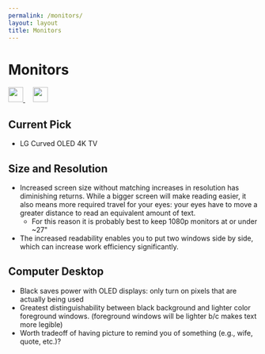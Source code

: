 ```yaml
---
permalink: /monitors/
layout: layout
title: Monitors
---
```


<div class="center">

   <h1>Monitors</h1>
   
   <a href="https://github.com/StevenTammen/steventammen.github.io/edit/master/pages/monitors.md" target="_blank">
     <img src="https://steventammen.github.io/assets/images/GitHub.png" height="30" width="30">
   </a> &nbsp; &nbsp;
   
   <a href="http://prose.io/#StevenTammen/steventammen.github.io/edit/master/pages/monitors.md" target="_blank">
     <img src="https://steventammen.github.io/assets/images/Prose.png" height="30" width="30">
   </a>
   
</div>

## Current Pick

- LG Curved OLED 4K TV

## Size and Resolution

- Increased screen size without matching increases in resolution has diminishing returns. While a bigger screen will make reading easier, it also means more required travel for your eyes: your eyes have to move a greater distance to read an equivalent amount of text.
   - For this reason it is probably best to keep 1080p monitors at or under ~27"
- The increased readability enables you to put two windows side by side, which can increase work efficiency significantly.

## Computer Desktop

- Black saves power with OLED displays: only turn on pixels that are actually being used
- Greatest distinguishability between black background and lighter color foreground windows. (foreground windows will be lighter b/c makes text more legible)
- Worth tradeoff of having picture to remind you of something (e.g., wife, quote, etc.)?
